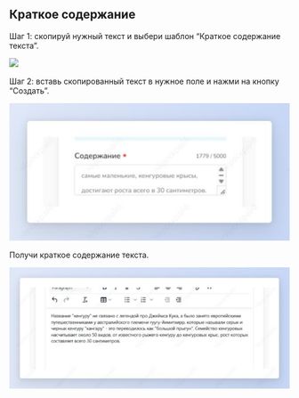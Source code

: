 ﻿## <a name="_medq3qesoj96">Краткое содержание</a>

Шаг 1: скопируй нужный текст и выбери шаблон “Краткое содержание текста”.

![](../_media/Aspose.Words.b3890fd8-f8e5-4425-8ccc-acae17986637.057.png)

Шаг 2: вставь скопированный текст в нужное поле и нажми на кнопку “Создать”.

![](../_media/Aspose.Words.b3890fd8-f8e5-4425-8ccc-acae17986637.058.jpeg)

Получи краткое содержание текста.

![](../_media/Aspose.Words.b3890fd8-f8e5-4425-8ccc-acae17986637.059.jpeg)
